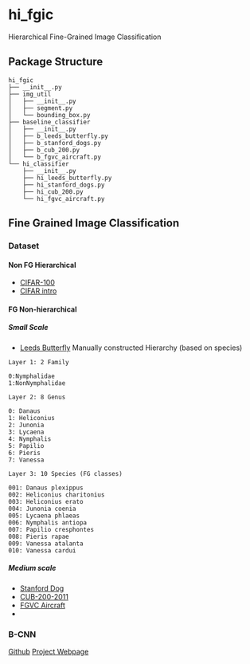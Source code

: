 # hi_fgic

Hierarchical Fine-Grained Image Classification

## Package Structure
```
hi_fgic
├── __init__.py
├── img_util
│   ├── __init__.py
│   ├── segment.py
│   └── bounding_box.py
├── baseline_classifier
│   ├── __init__.py
│   ├── b_leeds_butterfly.py
│   ├── b_stanford_dogs.py
│   ├── b_cub_200.py
│   └── b_fgvc_aircraft.py
└── hi_classifier
	├── __init__.py
    ├── hi_leeds_butterfly.py
    ├── hi_stanford_dogs.py
    ├── hi_cub_200.py
    └── hi_fgvc_aircraft.py
```

## Fine Grained Image Classification

### Dataset

#### Non FG Hierarchical
- [CIFAR-100](https://www.cs.toronto.edu/~kriz/cifar.html)
- [CIFAR intro](http://corochann.com/cifar-10-cifar-100-dataset-introduction-1258.html)

#### FG Non-hierarchical
##### Small Scale
- [Leeds Butterfly](http://www.josiahwang.com/dataset/leedsbutterfly/)
Manually constructed Hierarchy (based on species)
```
Layer 1: 2 Family

0:Nymphalidae
1:NonNymphalidae

Layer 2: 8 Genus

0: Danaus
1: Heliconius	
2: Junonia
3: Lycaena
4: Nymphalis	
5: Papilio	
6: Pieris	
7: Vanessa

Layer 3: 10 Species (FG classes)

001: Danaus plexippus
002: Heliconius charitonius	
003: Heliconius erato	
004: Junonia coenia	
005: Lycaena phlaeas
006: Nymphalis antiopa	
007: Papilio cresphontes	
008: Pieris rapae	
009: Vanessa atalanta	
010: Vanessa cardui

```


##### Medium scale
- [Stanford Dog](http://vision.stanford.edu/aditya86/ImageNetDogs/)
- [CUB-200-2011](http://www.vision.caltech.edu/visipedia/CUB-200-2011.html)
- [FGVC Aircraft](http://www.robots.ox.ac.uk/~vgg/data/fgvc-aircraft/)
- 

### B-CNN
[Github](https://github.com/zhuxinqimac/B-CNN)
[Project Webpage](http://zhuxinqi.space/project/content.php?timestamp=201709)



